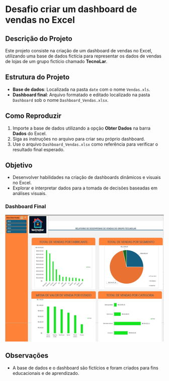 # Desafio criar um dashboard de vendas no Excel

## Descrição do Projeto
Este projeto consiste na criação de um dashboard de vendas no Excel, utilizando uma base de dados fictícia para representar os dados de vendas de lojas de um grupo fictício chamado **TecnoLar**.

## Estrutura do Projeto
- **Base de dados**: Localizada na pasta `date` com o nome `Vendas.xls`.
- **Dashboard final**: Arquivo formatado e editado localizado na pasta `Dashboard` sob o nome `Dashboard_Vendas.xlsx`.

## Como Reproduzir
1. Importe a base de dados utilizando a opção **Obter Dados** na barra **Dados** do Excel.
2. Siga as instruções no arquivo para criar seu próprio dashboard.
3. Use o arquivo `Dashboard_Vendas.xlsx` como referência para verificar o resultado final esperado.

## Objetivo
- Desenvolver habilidades na criação de dashboards dinâmicos e visuais no Excel.
- Explorar e interpretar dados para a tomada de decisões baseadas em análises visuais.

### Dashboard Final
![Dashboard Final](https://github.com/macgyer73/dashboard-de-vendas-no-Excel/blob/main/Image/DASHBOARD.jpg)

## Observações
- A base de dados e o dashboard são fictícios e foram criados para fins educacionais e de aprendizado.
